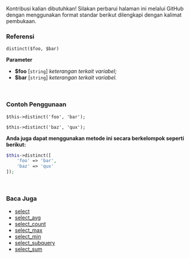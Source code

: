 Kontribusi kalian dibutuhkan!
Silakan perbarui halaman ini melalui GitHub dengan menggunakan format standar berikut dilengkapi dengan kalimat pembukaan.

### Referensi
`distinct($foo, $bar)`

**Parameter**
* **$foo** [`string`] *keterangan terkait variabel;*
* **$bar** [`string`] *keterangan terkait variabel.*

&nbsp;

### Contoh Penggunaan
`$this->distinct('foo', 'bar');`

`$this->distinct('baz', 'qux');`

**Anda juga dapat menggunakan metode ini secara berkelompok seperti berikut:**
```php
$this->distinct([
    'foo' => 'bar',
    'baz' => 'qux'
]);
```

&nbsp;

### Baca Juga
* [select](./select)
* [select_avg](./select_avg)
* [select_count](./select_count)
* [select_max](./select_max)
* [select_min](./select_min)
* [select_subquery](./select_subquery)
* [select_sum](./select_sum)
